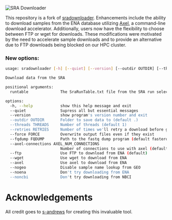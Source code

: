 ![SRA Downloader](https://raw.githubusercontent.com/s-andrews/sradownloader/master/logo/sradownloader.png)

This repository is a fork of [sradownloader](https://github.com/s-andrews/sradownloader). Enhancements include the ability to download samples from the ENA database utilizing [Axel](https://github.com/axel-download-accelerator/axel), a command-line download accelerator. Additionally, users now have the flexibility to choose between FTP or wget for downloads. These modifications were motivated by the need to accelerate sample downloads and to provide an alternative due to FTP downloads being blocked on our HPC cluster.

### New options:

```bash
usage: sradownloader [-h] [--quiet] [--version] [--outdir OUTDIR] [--threads THREADS] [--retries RETRIES] [--force FORCE] [--fqdump FQDUMP] [--axel-connections AXEL_NUM_CONNECTIONS] [--ftp] [--wget] [--axel] [--nogeo] [--noena] [--noncbi] runtable

Download data from the SRA

positional arguments:
  runtable              The SraRunTable.txt file from the SRA run selector

options:
  -h, --help            show this help message and exit
  --quiet               Supress all but essential messages
  --version             show program's version number and exit
  --outdir OUTDIR       Folder to save data to (default .)
  --threads THREADS     Number of threads (default 1)
  --retries RETRIES     Number of times we'll retry a download before giving up (default 5)
  --force FORCE         Overwrite output files even if they exist
  --fqdump FQDUMP       Path to the fastq dump program (default fasterq-dump)
  --axel-connections AXEL_NUM_CONNECTIONS
                        Number of connections to use with axel (default 5)
  --ftp                 Use FTP to download from ENA (default)
  --wget                Use wget to download from ENA
  --axel                Use axel to download from ENA
  --nogeo               Disable sample name lookup from GEO
  --noena               Don't try downloading from ENA
  --noncbi              Don't try downloading from NBCI
```

# Acknowledgements

All credit goes to [s-andrews](https://github.com/s-andrews) for creating this invaluable tool.

